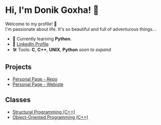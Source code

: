 # Hi, I'm Donik Goxha! 👋

Welcome to my profile! 🚀  
I'm passionate about life. It's so beautiful and full of adventurous things...

- 🌱 Currently learning **Python**.
- 💼 [LinkedIn Profile](https://www.linkedin.com/in/donikgoxha/)
- 🛠️ Tools: **C**, **C++**, **UNIX**, **Python** *soon to expand*
  
## Projects
- [Personal Page - Repo](https://github.com/donikgoxha/Personal-Website)
- [Personal Page - Webiste](https://donikgoxha.github.io/Personal-Website/)
  
## Classes
- [Structural Programming (C++)](https://github.com/donikgoxha/Structural-Programming-24-25)
- [Object-Oriented Programming (C++)](https://github.com/donikgoxha/Object-Oriented-Programming-24-25)
